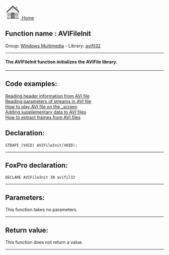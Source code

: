 [<img src="../../images/home.png"> Home ](https://github.com/VFPX/Win32API)  

## Function name : AVIFileInit
Group: [Windows Multimedia](../../functions_group.md#Windows_Multimedia)  -  Library: [avifil32](../../../libraries.md#avifil32)  
***  


#### The AVIFileInit function initializes the AVIFile library.
***  


## Code examples:
[Reading header information from AVI file](../../samples/sample_428.md)  
[Reading parameters of streams in AVI file](../../samples/sample_429.md)  
[How to play AVI file on the _screen](../../samples/sample_430.md)  
[Adding supplementary data to AVI files](../../samples/sample_481.md)  
[How to extract frames from AVI files](../../samples/sample_484.md)  

## Declaration:
```foxpro  
STDAPI_(VOID) AVIFileInit(VOID);  
```  
***  


## FoxPro declaration:
```foxpro  
DECLARE AVIFileInit IN avifil32  
```  
***  


## Parameters:
This function takes no parameters.  
***  


## Return value:
This function does not return a value.  
***  

